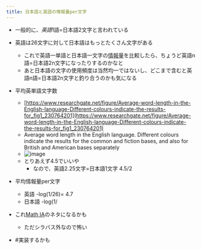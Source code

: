 ```yaml
---
title: 日本語と英語の情報量per文字
---
```


* 一般的に、*英語*1語=日本語2文字と言われている

* 英語は26文字に対して日本語はもっとたくさん文字がある
  
  * これで英語一単語と日本語一文字の[情報量](%E6%83%85%E5%A0%B1%E9%87%8F.md)を比較したら、ちょうど英語n語=日本語2n文字になったりするのかなと
  * あと日本語の文字の使用頻度は当然均一ではないし、どこまで含むと英語n語=日本語2n文字と釣り合うのかも気になる
* 平均英単語文字数
  
  * [https://www.researchgate.net/figure/Average-word-length-in-the-English-language-Different-colours-indicate-the-results-for_fig1_230764201](https://www.researchgate.net/figure/Average-word-length-in-the-English-language-Different-colours-indicate-the-results-for_fig1_230764201)
  * Average word length in the English language. Different colours indicate the results for the common and fiction bases, and also for British and American bases separately
  * ![image](https://www.researchgate.net/profile/Vladimir-Bochkarev/publication/230764201/figure/fig1/AS:300409127227400@1448634525497/Average-word-length-in-the-English-language-Different-colours-indicate-the-results-for.png)
  * とりあえず4.5でいいや
    * なので、英語2.25文字=日本語1文字
      4.5/2
* 平均情報量per文字
  
  * 英語 -log(1/26)= 4.7
  * 日本語 -log(1/
* これ[Math IA](Math%20IA.md)のネタになるかも
  
  * ただシラバス外なので怖い
* \#実装するかも
